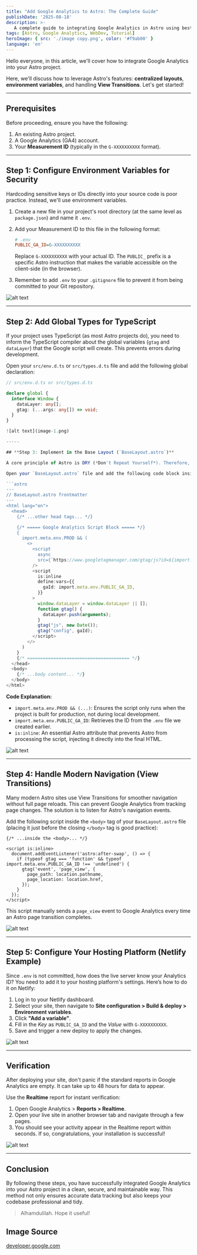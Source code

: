 ```yaml
---
title: "Add Google Analytics to Astro: The Complete Guide"
publishDate: '2025-08-18'
description: >-
   A complete guide to integrating Google Analytics in Astro using best practices: layouts, environment variables, and handling View Transitions for good tracking.
tags: [Astro, Google Analytics, WebDev, Tutorial]
heroImage: { src: './image copy.png', color: '#f9ab00' }
language: 'en'
---
```


Hello everyone, in this article, we'll cover how to integrate Google Analytics into your Astro project.

Here, we'll discuss how to leverage Astro's features: **centralized layouts**, **environment variables**, and handling **View Transitions**. Let's get started!

-----

## **Prerequisites**

Before proceeding, ensure you have the following:

1.  An existing Astro project.
2.  A Google Analytics (GA4) account.
3.  Your **Measurement ID** (typically in the `G-XXXXXXXXXX` format).

-----

## **Step 1: Configure Environment Variables for Security**

Hardcoding sensitive keys or IDs directly into your source code is poor practice. Instead, we'll use environment variables.

1.  Create a new file in your project's root directory (at the same level as `package.json`) and name it `.env`.

2.  Add your Measurement ID to this file in the following format:

    ```ini
    # .env
    PUBLIC_GA_ID=G-XXXXXXXXXX
    ```

    Replace `G-XXXXXXXXXX` with your actual ID. The `PUBLIC_` prefix is a specific Astro instruction that makes the variable accessible on the client-side (in the browser).

3.  Remember to add `.env` to your `.gitignore` file to prevent it from being committed to your Git repository.

![alt text](image.png)

-----

## **Step 2: Add Global Types for TypeScript**

If your project uses TypeScript (as most Astro projects do), you need to inform the TypeScript compiler about the global variables (`gtag` and `dataLayer`) that the Google script will create. This prevents errors during development.

Open your `src/env.d.ts` or `src/types.d.ts` file and add the following global declaration:

```typescript
// src/env.d.ts or src/types.d.ts

declare global {
  interface Window {
    dataLayer: any[];
    gtag: (...args: any[]) => void;
  }
}

![alt text](image-1.png)

-----

## **Step 3: Implement in the Base Layout (`BaseLayout.astro`)**

A core principle of Astro is DRY (*Don't Repeat Yourself*). Therefore, we will add the Google Analytics script **only once** in a base layout file that is used by all pages. Typically, this file is `src/layouts/BaseLayout.astro`.

Open your `BaseLayout.astro` file and add the following code block inside the `<head>` tag:

```astro
---
// BaseLayout.astro frontmatter
---
<html lang="en">
  <head>
    {/* ...other head tags... */}

    {/* ===== Google Analytics Script Block ===== */}
    {
      import.meta.env.PROD && (
        <>
          <script
            async
            src={`https://www.googletagmanager.com/gtag/js?id=${import.meta.env.PUBLIC_GA_ID}`}
          />
          <script
            is:inline
            define:vars={{
              gaId: import.meta.env.PUBLIC_GA_ID,
            }}
          >
            window.dataLayer = window.dataLayer || [];
            function gtag() {
              dataLayer.push(arguments);
            }
            gtag("js", new Date());
            gtag("config", gaId);
          </script>
        </>
      )
    }
    {/* ======================================= */}
  </head>
  <body>
    {/* ...body content... */}
  </body>
</html>
```

**Code Explanation:**

  - `import.meta.env.PROD && (...)`: Ensures the script only runs when the project is built for production, not during local development.
  - `import.meta.env.PUBLIC_GA_ID`: Retrieves the ID from the `.env` file we created earlier.
  - `is:inline`: An essential Astro attribute that prevents Astro from processing the script, injecting it directly into the final HTML.

![alt text](image-2.png)

-----

## **Step 4: Handle Modern Navigation (View Transitions)**

Many modern Astro sites use View Transitions for smoother navigation without full page reloads. This can prevent Google Analytics from tracking page changes. The solution is to listen for Astro's navigation events.

Add the following script inside the `<body>` tag of your `BaseLayout.astro` file (placing it just before the closing `</body>` tag is good practice):

```astro
{/* ...inside the <body>... */}

<script is:inline>
  document.addEventListener('astro:after-swap', () => {
    if (typeof gtag === 'function' && typeof import.meta.env.PUBLIC_GA_ID !== 'undefined') {
      gtag('event', 'page_view', {
        page_path: location.pathname,
        page_location: location.href,
      });
    }
  });
</script>
```

This script manually sends a `page_view` event to Google Analytics every time an Astro page transition completes.

![alt text](image-3.png)

-----

## **Step 5: Configure Your Hosting Platform (Netlify Example)**

Since `.env` is not committed, how does the live server know your Analytics ID? You need to add it to your hosting platform's settings. Here’s how to do it on Netlify:

1.  Log in to your Netlify dashboard.
2.  Select your site, then navigate to **Site configuration > Build & deploy > Environment variables**.
3.  Click **"Add a variable"**.
4.  Fill in the *Key* as `PUBLIC_GA_ID` and the *Value* with `G-XXXXXXXXXX`.
5.  Save and trigger a new deploy to apply the changes.

![alt text](image-4.png)

-----

## **Verification**

After deploying your site, don't panic if the standard reports in Google Analytics are empty. It can take up to 48 hours for data to appear.

Use the **Realtime** report for instant verification:

1.  Open Google Analytics > **Reports > Realtime**.
2.  Open your live site in another browser tab and navigate through a few pages.
3.  You should see your activity appear in the Realtime report within seconds. If so, congratulations, your installation is successful!

![alt text](image-5.png)

-----

## **Conclusion**

By following these steps, you have successfully integrated Google Analytics into your Astro project in a clean, secure, and maintainable way. This method not only ensures accurate data tracking but also keeps your codebase professional and tidy.

> Alhamdulilah. Hope it useful!

## Image Source
[developer.google.com](https://developers.google.com/analytics/images/landing-page/Rectangular-16x9/E02877824-GMP-Google-Analytics-Help-Center-Assets-Apr23-Graphic-1.1@300x.svg)
